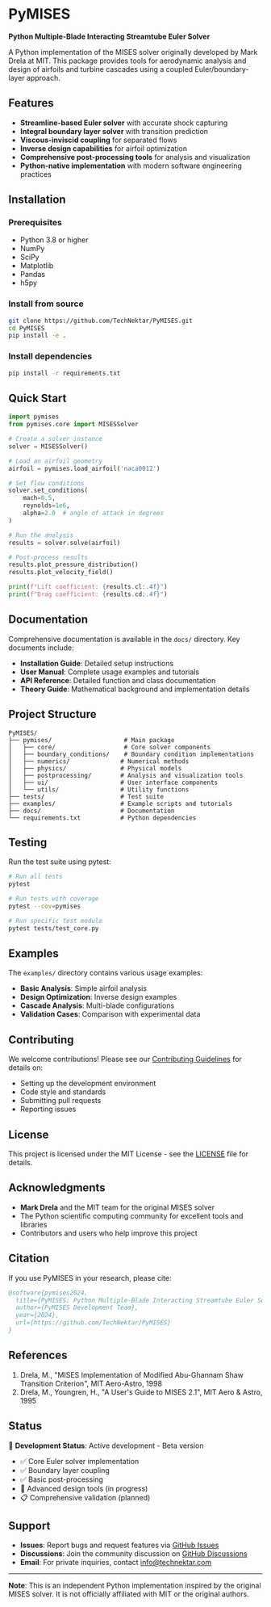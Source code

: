 # PyMISES

**Python Multiple-Blade Interacting Streamtube Euler Solver**

A Python implementation of the MISES solver originally developed by Mark Drela at MIT. This package provides tools for aerodynamic analysis and design of airfoils and turbine cascades using a coupled Euler/boundary-layer approach.

## Features

- **Streamline-based Euler solver** with accurate shock capturing
- **Integral boundary layer solver** with transition prediction
- **Viscous-inviscid coupling** for separated flows
- **Inverse design capabilities** for airfoil optimization
- **Comprehensive post-processing tools** for analysis and visualization
- **Python-native implementation** with modern software engineering practices

## Installation

### Prerequisites

- Python 3.8 or higher
- NumPy
- SciPy
- Matplotlib
- Pandas
- h5py

### Install from source

```bash
git clone https://github.com/TechNektar/PyMISES.git
cd PyMISES
pip install -e .
```

### Install dependencies

```bash
pip install -r requirements.txt
```

## Quick Start

```python
import pymises
from pymises.core import MISESSolver

# Create a solver instance
solver = MISESSolver()

# Load an airfoil geometry
airfoil = pymises.load_airfoil('naca0012')

# Set flow conditions
solver.set_conditions(
    mach=0.5,
    reynolds=1e6,
    alpha=2.0  # angle of attack in degrees
)

# Run the analysis
results = solver.solve(airfoil)

# Post-process results
results.plot_pressure_distribution()
results.plot_velocity_field()

print(f"Lift coefficient: {results.cl:.4f}")
print(f"Drag coefficient: {results.cd:.4f}")
```

## Documentation

Comprehensive documentation is available in the `docs/` directory. Key documents include:

- **Installation Guide**: Detailed setup instructions
- **User Manual**: Complete usage examples and tutorials
- **API Reference**: Detailed function and class documentation
- **Theory Guide**: Mathematical background and implementation details

## Project Structure

```
PyMISES/
├── pymises/                    # Main package
│   ├── core/                   # Core solver components
│   ├── boundary_conditions/    # Boundary condition implementations
│   ├── numerics/              # Numerical methods
│   ├── physics/               # Physical models
│   ├── postprocessing/        # Analysis and visualization tools
│   ├── ui/                    # User interface components
│   └── utils/                 # Utility functions
├── tests/                     # Test suite
├── examples/                  # Example scripts and tutorials
├── docs/                      # Documentation
└── requirements.txt           # Python dependencies
```

## Testing

Run the test suite using pytest:

```bash
# Run all tests
pytest

# Run tests with coverage
pytest --cov=pymises

# Run specific test module
pytest tests/test_core.py
```

## Examples

The `examples/` directory contains various usage examples:

- **Basic Analysis**: Simple airfoil analysis
- **Design Optimization**: Inverse design examples
- **Cascade Analysis**: Multi-blade configurations
- **Validation Cases**: Comparison with experimental data

## Contributing

We welcome contributions! Please see our [Contributing Guidelines](CONTRIBUTING.md) for details on:

- Setting up the development environment
- Code style and standards
- Submitting pull requests
- Reporting issues

## License

This project is licensed under the MIT License - see the [LICENSE](LICENSE) file for details.

## Acknowledgments

- **Mark Drela** and the MIT team for the original MISES solver
- The Python scientific computing community for excellent tools and libraries
- Contributors and users who help improve this project

## Citation

If you use PyMISES in your research, please cite:

```bibtex
@software{pymises2024,
  title={PyMISES: Python Multiple-Blade Interacting Streamtube Euler Solver},
  author={PyMISES Development Team},
  year={2024},
  url={https://github.com/TechNektar/PyMISES}
}
```

## References

1. Drela, M., "MISES Implementation of Modified Abu-Ghannam Shaw Transition Criterion", MIT Aero-Astro, 1998
2. Drela, M., Youngren, H., "A User's Guide to MISES 2.1", MIT Aero & Astro, 1995

## Status

🚧 **Development Status**: Active development - Beta version

- ✅ Core Euler solver implementation
- ✅ Boundary layer coupling
- ✅ Basic post-processing
- 🔄 Advanced design tools (in progress)
- 📋 Comprehensive validation (planned)

## Support

- **Issues**: Report bugs and request features via [GitHub Issues](https://github.com/TechNektar/PyMISES/issues)
- **Discussions**: Join the community discussion on [GitHub Discussions](https://github.com/TechNektar/PyMISES/discussions)
- **Email**: For private inquiries, contact info@technektar.com

---

**Note**: This is an independent Python implementation inspired by the original MISES solver. It is not officially affiliated with MIT or the original authors.
